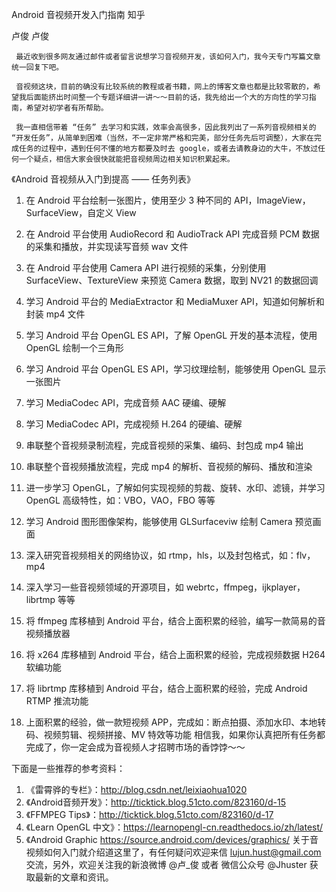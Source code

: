 Android 音视频开发入门指南  知乎

卢俊
卢俊


     最近收到很多网友通过邮件或者留言说想学习音视频开发，该如何入门，我今天专门写篇文章统一回复下吧。

     音视频这块，目前的确没有比较系统的教程或者书籍，网上的博客文章也都是比较零散的，希望我后面能挤出时间整一个专题详细讲一讲～～目前的话，我先给出一个大的方向性的学习指南，希望对初学者有所帮助。

     我一直相信带着 “任务” 去学习和实践，效率会高很多，因此我列出了一系列音视频相关的 “开发任务”，从简单到困难（当然，不一定非常严格和完美，部分任务先后可调整），大家在完成任务的过程中，遇到任何不懂的地方都要及时去 google，或者去请教身边的大牛，不放过任何一个疑点，相信大家会很快就能把音视频周边相关知识积累起来。

 《Android 音视频从入门到提高 —— 任务列表》

  1. 在 Android 平台绘制一张图片，使用至少 3 种不同的 API，ImageView，SurfaceView，自定义 View

   2. 在 Android 平台使用 AudioRecord 和 AudioTrack API 完成音频 PCM 数据的采集和播放，并实现读写音频 wav 文件

   3. 在 Android 平台使用 Camera API 进行视频的采集，分别使用 SurfaceView、TextureView 来预览 Camera 数据，取到 NV21 的数据回调

   4. 学习 Android 平台的 MediaExtractor 和 MediaMuxer API，知道如何解析和封装 mp4 文件

   5. 学习 Android 平台 OpenGL ES API，了解 OpenGL 开发的基本流程，使用 OpenGL 绘制一个三角形

   6. 学习 Android 平台 OpenGL ES API，学习纹理绘制，能够使用 OpenGL 显示一张图片

   7. 学习 MediaCodec API，完成音频 AAC 硬编、硬解

   8. 学习 MediaCodec API，完成视频 H.264 的硬编、硬解

   9. 串联整个音视频录制流程，完成音视频的采集、编码、封包成 mp4 输出

   10. 串联整个音视频播放流程，完成 mp4 的解析、音视频的解码、播放和渲染

   11. 进一步学习 OpenGL，了解如何实现视频的剪裁、旋转、水印、滤镜，并学习 OpenGL 高级特性，如：VBO，VAO，FBO 等等

   12. 学习 Android 图形图像架构，能够使用 GLSurfaceviw 绘制 Camera 预览画面

   13. 深入研究音视频相关的网络协议，如 rtmp，hls，以及封包格式，如：flv，mp4

   14. 深入学习一些音视频领域的开源项目，如 webrtc，ffmpeg，ijkplayer，librtmp 等等

   15. 将 ffmpeg 库移植到 Android 平台，结合上面积累的经验，编写一款简易的音视频播放器

   16. 将 x264 库移植到 Android 平台，结合上面积累的经验，完成视频数据 H264 软编功能

   17. 将 librtmp 库移植到 Android 平台，结合上面积累的经验，完成 Android RTMP 推流功能

   18. 上面积累的经验，做一款短视频 APP，完成如：断点拍摄、添加水印、本地转码、视频剪辑、视频拼接、MV 特效等功能
    相信我，如果你认真把所有任务都完成了，你一定会成为音视频人才招聘市场的香饽饽～～

下面是一些推荐的参考资料：

  1. 《雷霄骅的专栏》：http://blog.csdn.net/leixiaohua1020
   2. 《Android音频开发》：http://ticktick.blog.51cto.com/823160/d-15
   3. 《FFMPEG Tips》：http://ticktick.blog.51cto.com/823160/d-17
   4. 《Learn OpenGL 中文》：https://learnopengl-cn.readthedocs.io/zh/latest/
   5. 《Android Graphic https://source.android.com/devices/graphics/ 
     关于音视频如何入门就介绍道这里了，有任何疑问欢迎来信 lujun.hust@gmail.com 交流，另外，欢迎关注我的新浪微博 @卢_俊 或者 微信公众号 @Jhuster 获取最新的文章和资讯。